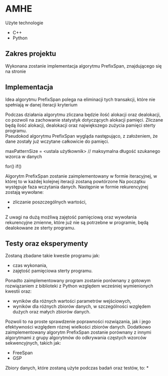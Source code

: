 # AMHE

Użyte technologie
* C++
* Python

## Zakres projektu
Wykonana zostanie implementacja algorytmu PrefixSpan, znajdującego się na stronie

## Implementacja
Idea algorytmu PrefixSpan polega na eliminacji tych transakcji, które nie spełniają w danej iteracji kryterium 

Podczas działania algorytmu zliczana będzie ilość alokacji oraz dealokacji, co pozwoli na zachowanie statystyk dotyczących alokacji pamięci. Zliczane będą ilość alokacji, dealokacji oraz największego zużycia pamięci sterty programu.  
Pseudokod algorytmu PrefixSpan wygląda następująco, z założeniem, że dane zostały już wczytane całkowicie do pamięci.

maxPatternSize = <ustala użytkownik> // maksymalna długość szukanego wzorca w danych

for()
if()




Algorytm PrefixSpan zostanie zaimplementowany w formie iteracyjnej, w której to w każdej kolejnej iteracji zostaną powtórzone 
Na początku występuje faza wczytania danych. Następnie w formie rekurencyjnej zostają wywołane:
* zliczanie poszczególnych wartości,
* 

Z uwagi na dużą możliwą zajętość pamięciową oraz wywołania rekurencyjne zmienne, które już nie są potrzebne w programie, będą dealokowane ze sterty programu.

## Testy oraz eksperymenty
Zostaną zbadane takie kwestie programu jak:
* czas wykonania,
* zajętość pamięciowa sterty programu.

Ponadto zaimplementowany program zostanie porównany z gotowym rozwiązaniem z biblioteki z Python względem wcześniej wymienionych kwestii oraz:
* wyników dla różnych wartości parametrów wejściowych,
* wyników dla różnych zbiorów danych, w szczególności względem dużych oraz małych zbiorów danych.

Pozwoli to na proste sprawdzenie poprawności rozwiązania, jak i jego efektywności względem róznej wielkości zbiorów danych.
Dodatkowo zaimplementowany algorytm PrefixSpan zostanie porównany z innymi algorytmami z grupy algorytmów do odkrywania częstych wzorców sekwencyjnych, takich jak:
* FreeSpan
* GSP


Zbiory danych, które zostaną użyte podczas badań oraz testów, to:
* 